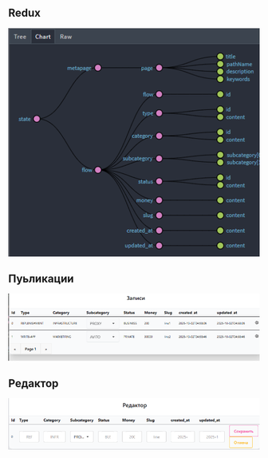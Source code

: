 ## Redux
![redux](./img/redux.png)

## Пуьликации
![публикации](./img/publish.png)

## Редактор
![redactor](./img/redactor.png)
